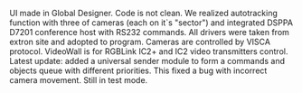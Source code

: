 UI made in Global Designer. Code is not clean. We realized autotracking function with three of cameras (each on it`s "sector") 
and integrated DSPPA D7201 conference host with RS232 commands. All drivers were taken from extron site and adopted to program.
Cameras are controlled by VISCA protocol. VideoWall is for RGBLink IC2+ and IC2 video transmitters control. 
Latest update: added a universal sender module to form a commands and objects queue with different priorities. This fixed a bug with incorrect camera movement.
Still in test mode.
